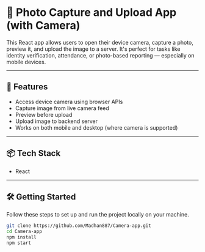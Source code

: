 # 📸 Photo Capture and Upload App (with Camera)

This React app allows users to open their device camera, capture a photo, preview it, and upload the image to a server. It's perfect for tasks like identity verification, attendance, or photo-based reporting — especially on mobile devices.

---

## 🚀 Features

- Access device camera using browser APIs
- Capture image from live camera feed
- Preview before upload
- Upload image to backend server
- Works on both mobile and desktop (where camera is supported)

---

## 📦 Tech Stack

- React

---

## 🛠️ Getting Started

Follow these steps to set up and run the project locally on your machine.

```bash
git clone https://github.com/Madhan887/Camera-app.git
cd Camera-app
npm install
npm start